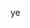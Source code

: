 ye


<!---
Kuverr/Kuverr is a ✨ special ✨ repository because its `README.md` (this file) appears on your GitHub profile.
You can click the Preview link to take a look at your changes.
--->
